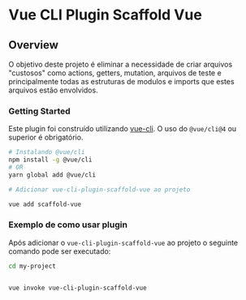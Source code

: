 # Vue CLI Plugin Scaffold Vue


## Overview

O objetivo deste projeto é eliminar a necessidade de criar arquivos "custosos" como actions, getters, mutation, arquivos de teste e principalmente todas as estruturas de modulos e imports que estes arquivos estão envolvidos.


### Getting Started

Este plugin foi construído utilizando [vue-cli](https://github.com/vuejs/vue-cli). O uso do `@vue/cli@4` ou superior é obrigatório.


```bash
# Instalando @vue/cli
npm install -g @vue/cli
# OR
yarn global add @vue/cli

# Adicionar vue-cli-plugin-scaffold-vue ao projeto

vue add scaffold-vue

```

### Exemplo de como usar plugin

Após adicionar o `vue-cli-plugin-scaffold-vue` ao projeto o seguinte comando pode ser executado:

```bash
cd my-project


vue invoke vue-cli-plugin-scaffold-vue
```
